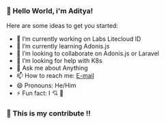 ### 👋 Hello World, i'm Aditya! 


<!--
**adityanurdin/adityanurdin** is a ✨ _special_ ✨ repository because its `README.md` (this file) appears on your GitHub profile.
-->

Here are some ideas to get you started:

- 🔭 I’m currently working on Labs Litecloud ID
- 🌱 I’m currently learning Adonis.js
- 👯 I’m looking to collaborate on Adonis.js or Laravel
- 🤔 I’m looking for help with K8s
- 💬 Ask me about Anything
- 📫 How to reach me: [E-mail](mailto:aditya@litecloud.id)
- 😄 Pronouns: He/Him
- ⚡ Fun fact: I 💘 👩

### 🤪 This is my contribute !!
